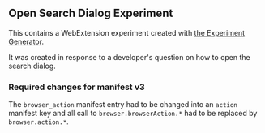 ## Open Search Dialog Experiment

This contains a WebExtension experiment created with [the Experiment Generator](https://darktrojan.github.io/generator/generator.html).

It was created in response to a developer's question on how to open the search dialog.

### Required changes for manifest v3

The `browser_action` manifest entry had to be changed into an `action` manifest key and all call to
`browser.browserAction.*` had to be replaced by `browser.action.*`.
